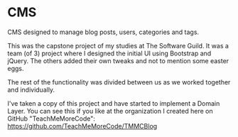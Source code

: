 # CMS
CMS designed to manage blog posts, users, categories and tags.

This was the capstone project of my studies at The Software Guild. 
It was a team (of 3) project where I designed the initial UI using Bootstrap and jQuery. The others added their own tweaks and
not to mention some easter eggs.

The rest of the functionality was divided between us as we worked together and individually. 

I've taken a copy of this project and have started to implement a Domain Layer. You can see this if you like at the organization
I created here on GitHub "TeachMeMoreCode": https://github.com/TeachMeMoreCode/TMMCBlog
